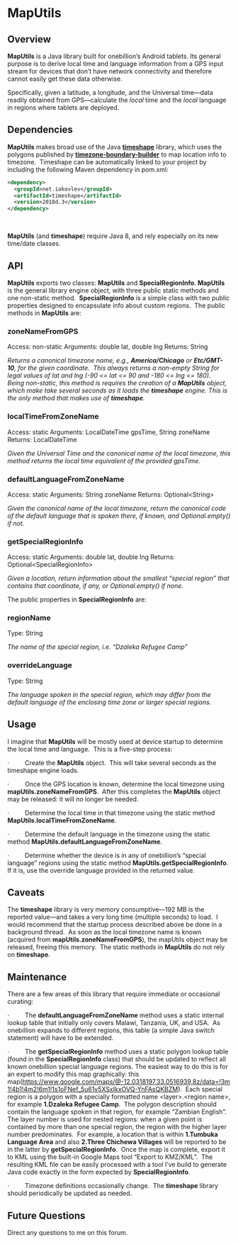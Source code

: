 # MapUtils
## Overview

**MapUtils** is a Java library built for onebillion’s Android tablets. Its general purpose
is to derive local time and language information from a GPS input stream for
devices that don’t have network connectivity and therefore cannot easily get
these data otherwise.

Specifically, given a latitude, a longitude, and the
Universal time—data readily obtained from GPS—calculate the _local_ time and the _local_ language in regions where tablets are deployed.

## Dependencies

**MapUtils** makes
broad use of the Java **[timeshape](https://github.com/RomanIakovlev/timeshape)** library,
which uses the polygons published by **[timezone-boundary-builder](https://github.com/evansiroky/timezone-boundary-builder/releases)**
to map location info to timezone. 
Timeshape can be automatically linked to your project by including the
following Maven dependency in pom.xml:

```xml
<dependency>
  <groupId>net.iakovlev</groupId>
  <artifactId>timeshape</artifactId>
  <version>2018d.3</version>
</dependency>
```
 

**MapUtils** (and **timeshape**) require Java 8, and rely especially
on its new time/date classes.

## API

**MapUtils** exports two
classes: **MapUtils** and **SpecialRegionInfo**. **MapUtils** is the general library engine object, with three public
static methods and one non-static method. 
**SpecialRegionInfo** is a simple
class with two public properties designed to encapsulate info about custom
regions.  The public methods in **MapUtils** are:


### zoneNameFromGPS

Access: non-static
Arguments: double lat, double lng
Returns: String

_Returns a canonical
timezone name, e.g., **America/Chicago**
or **Etc/GMT-10**, for the given
coordinate.  This always returns a
non-empty String for legal values of lat and lng (-90 &lt;= lat &lt;= 90 and
-180 &lt;= lng &lt;= 180).  Being
non-static, this method is requires the creation of a **MapUtils** object, which make take several seconds as it loads the **timeshape** engine. This is the only
method that makes use of **timeshape**._


### localTimeFromZoneName

Access: static
Arguments: LocalDateTime gpsTime, String zoneName
Returns: LocalDateTime

_Given the Universal
Time and the canonical name of the local timezone, this method returns the
local time equivalent of the provided gpsTime._


### defaultLanguageFromZoneName

Access: static
Arguments: String zoneName
Returns: Optional&lt;String&gt; 

_Given the canonical
name of the local timezone, return the canonical code of the default language
that is spoken there, if known, and Optional.empty() if not._


### getSpecialRegionInfo

Access: static
Arguments: double lat, double lng
Returns: Optional&lt;SpecialRegionInfo&gt;

_Given a location,
return information about the smallest “special region” that contains that
coordinate, if any, or Optional.empty() if none._



The public properties in **SpecialRegionInfo** are:


### regionName

Type: String

_The name of the special region, i.e. “Dzaleka Refugee Camp”_
 

### overrideLanguage

Type: String

_The language spoken in the special region, which may differ from the default language of the enclosing
time zone or larger special regions._

## Usage

I imagine that **MapUtils**
will be mostly used at device startup to determine the local time and
language.  This is a five-step process:

·        
Create the **MapUtils**
object.  This will take several seconds
as the timeshape engine loads.

·        
Once the GPS location is known, determine the
local timezone using **mapUtils.zoneNameFromGPS**.  After this completes the **MapUtils** object may be released: it will no longer be needed.

·        
Determine the local time in that timezone using
the static method **MapUtils.localTimeFromZoneName**.

·        
Determine the default language in the timezone
using the static method **MapUtils.defaultLanguageFromZoneName**.

·        
Determine whether the device is in any of onebillion’s
“special language” regions using the static method **MapUtils.getSpecialRegionInfo**. 
If it is, use the override language provided in the returned value.

## Caveats

The **timeshape**
library is very memory consumptive—192 MB is the reported value—and takes a
very long time (multiple seconds) to load. 
I would recommend that the startup process described above be done in a background
thread.  As soon as the local timezone
name is known (acquired from **mapUtils.zoneNameFromGPS**),
the mapUtils object may be released, freeing this memory.  The static methods in **MapUtils** do not rely on **timeshape**.

## Maintenance

There are a few areas of this library that require immediate
or occasional curating:

·        
The **defaultLanguageFromZoneName**
method uses a static internal lookup table that initially only covers Malawi,
Tanzania, UK, and USA.  As onebillion
expands to different regions, this table (a simple Java switch statement) will
have to be extended.

·        
The **getSpecialRegionInfo**
method uses a static polygon lookup table (found in the **SpecialRegionInfo** class) that should be updated to reflect all
known onebillion special language regions. The easiest way to do this is for an
expert to modify this map graphically: this map(https://www.google.com/maps/@-12.0318197,33.0516939,8z/data=!3m1!4b1!4m2!6m1!1s1oFNef_5u61v5XSxIkxOVQ-YnFAsQKBZM).  Each special region is a polygon with a specially
formatted name &lt;layer&gt;.&lt;region name&gt;, for example **1.Dzaleka Refugee Camp**.  The polygon description should contain the language
spoken in that region, for example “Zambian English”.  The layer number is used for nested regions:
when a given point is contained by more than one special region, the region
with the higher layer number predominates. 
For example, a location that is within **1.Tumbuka Language Area** and also **2.Three Chichewa Villages** will be reported to be in the latter by **getSpecialRegionInfo**.  Once the map is complete, export it to KML
using the built-in Google Maps tool “Export to KMZ/KML”.  The resulting KML file can be easily processed
with a tool I’ve build to generate Java code exactly in the form expected by **SpecialRegionInfo**.

·        
Timezone definitions occasionally change.  The **timeshape**
library should periodically be updated as needed.

## Future Questions

Direct any questions to me on this forum.
